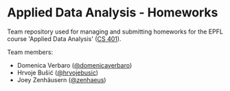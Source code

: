 # Applied Data Analysis - Homeworks

Team repository used for managing and submitting homeworks for the EPFL course 'Applied Data Analysis' ([CS 401](https://dlab.epfl.ch/teaching/fall2017/cs401/)).

Team members:
* Domenica Verbaro ([@domenicaverbaro](https://github.com/domenicaverbaro))
* Hrvoje Bušić ([@hrvojebusic](https://github.com/hrvojebusic))
* Joey Zenhäusern ([@zenhaeus](https://github.com/zenhaeus))